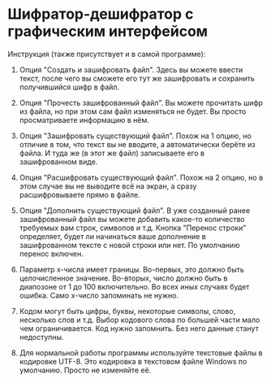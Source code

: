 # Шифратор-дешифратор с графическим интерфейсом

Инструкция (также присутствует и в самой программе):

1. Опция "Создать и зашифровать файл". Здесь вы можете ввести текст, после чего вы сможете его тут же зашифровать и сохранить получившийся шифр в файл.

2. Опция "Прочесть зашифрованный файл". Вы можете прочитать шифр из файла, но при этом сам файл изменяться не будет. Вы просто просматриваете информацию в нём.

3. Опция "Зашифровать существующий файл". Похож на 1 опцию, но отличие в том, что текст вы не вводите, а автоматически берёте из файла. И туда же (в этот же файл) записываете его в зашифрованном виде.

4. Опция "Расшифровать существующий файл". Похож на 2 опцию, но в этом случае вы не выводите всё на экран, а сразу расшифровываете прямо в файле.

5. Опция "Дополнить существующий файл". В уже созданный ранее зашифрованный файл вы можете добавить какое-то количество требуемых вам строк, символов и т.д. Кнопка "Перенос строки" определяет, будет ли начинаться ваше дополнение в зашифрованном тексте с новой строки или нет. По умолчанию перенос включен.

6. Параметр x-числа имеет границы. Во-первых, это должно быть целочисленное значение. Во-вторых, число должно быть в диапозоне от 1 до 100 включительно. Во всех иных случаях будет ошибка. Само x-число запоминать не нужно.

7. Кодом могут быть цифры, буквы, некоторые символы, слово, несколько слов и т.д. Выбор кодового слова по большей части мало чем ограничивается. Код нужно запомнить. Без него данные станут недоступны.

8. Для нормальной работы программы используйте текстовые файлы в кодировке UTF-8. Это кодировка в текстовом файле Windows по умолчанию. Просто не изменяйте её.
